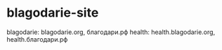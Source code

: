 # blagodarie-site
blagodarie:     blagodarie.org, благодари.рф
health:         health.blagodarie.org, health.благодари.рф
